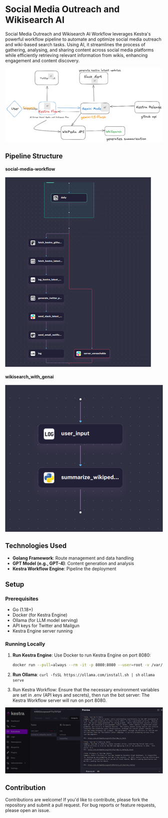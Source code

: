 # Social Media Outreach and Wikisearch AI

Social Media Outreach and Wikisearch AI Workflow leverages Kestra's powerful workflow pipeline to automate and optimize social media outreach and wiki-based search tasks. Using AI, it streamlines the process of gathering, analysing, and sharing content across social media platforms while efficiently retrieving relevant information from wikis, enhancing engagement and content discovery.

![alt text](image.png)


## Pipeline Structure

#### social-media-workflow
![alt text](image-2.png)

#### wikisearch_with_genai
![alt text](image-3.png)

## Technologies Used

- **Golang Framework**: Route management and data handling
- **GPT Model (e.g., GPT-4)**: Content generation and analysis
- **Kestra Workflow Engine**: Pipeline the deployment

## Setup

### Prerequisites

- Go (1.18+)
- Docker (for Kestra Engine)
- Ollama (for LLM model serving)
- API keys for Twitter and Mailgun
- Kestra Engine server running

### Running Locally

1. **Run Kestra Engine**:
   Use Docker to run Kestra Engine on port 8080:
   ```bash
   docker run --pull=always --rm -it -p 8080:8080 --user=root -v /var/run/docker.sock:/var/run/docker.sock -v /tmp:/tmp kestra/kestra:latest server local
   ```

2. **Run Ollama**:
    `curl -fsSL https://ollama.com/install.sh | sh`
    `ollama serve`
3. Run Kestra Workflow: Ensure that the necessary environment variables are set in .env (API keys and secrets), then run the bot server:
The Kestra Workflow server will run on port 8080.

![alt text](image-1.png)


## Contribution
Contributions are welcome! If you'd like to contribute, please fork the repository and submit a pull request. For bug reports or feature requests, please open an issue.


